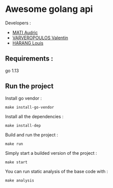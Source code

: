 # Awesome golang api

Developers :
- [MATI Audric](github.com/odrik)
- [VARVEROPOULOS Valentin](github.com/firenaik)
- [HARANG Louis](github.com/louishrg)

## Requirements :

go 1.13

## Run the project

Install go vendor :

```make install-go-vendor```

Install all the dependencies :

```make install-dep```

Build and run the project :

```make run```

Simply start a builded version of the project :

```make start```

You can run static analysis of the base code with :

```make analysis```
